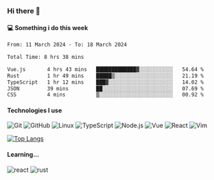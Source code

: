 ### Hi there 👋

#### 💻 Something i do this week

<!--START_SECTION:waka-->

```txt
From: 11 March 2024 - To: 18 March 2024

Total Time: 8 hrs 38 mins

Vue.js       4 hrs 43 mins   █████████████▓░░░░░░░░░░░   54.64 %
Rust         1 hr 49 mins    █████▒░░░░░░░░░░░░░░░░░░░   21.19 %
TypeScript   1 hr 12 mins    ███▓░░░░░░░░░░░░░░░░░░░░░   14.02 %
JSON         39 mins         ██░░░░░░░░░░░░░░░░░░░░░░░   07.69 %
CSS          4 mins          ▒░░░░░░░░░░░░░░░░░░░░░░░░   00.92 %
```

<!--END_SECTION:waka-->


#### Technologies I use
![Git](https://img.shields.io/badge/-Git-222222?style=flat&logo=git&logoColor=F05032)
![GitHub](https://img.shields.io/badge/-GitHub-181717?style=flat&logo=github)
![Linux](https://img.shields.io/badge/-Linux-222222?style=flat&logo=linux&logoColor=FCC624)
![TypeScript](https://img.shields.io/badge/-TypeScript-000000?style=flat&logo=typescript)
![Node.js](https://img.shields.io/badge/-Node.js-222222?style=flat&logo=node.js&logoColor=339933)
![Vue](https://img.shields.io/badge/-Vue-222222?style=flat&logo=Vue.js&logoColor=4FC08D)
![React](https://img.shields.io/badge/-React-222222?style=flat&logo=React&logoColor=blue)
![Vim](https://img.shields.io/badge/-Vim-222222?style=flat&logo=Vim&logoColor=green)

[![Top Langs](https://github-readme-stats.vercel.app/api/top-langs/?username=GodlessLiu&layout=compact)](https://github.com/anuraghazra/github-readme-stats)
#### Learning...
![react](https://img.shields.io/badge/react-18-blue.svg)
![rust](https://img.shields.io/badge/rust-yellow.svg)
